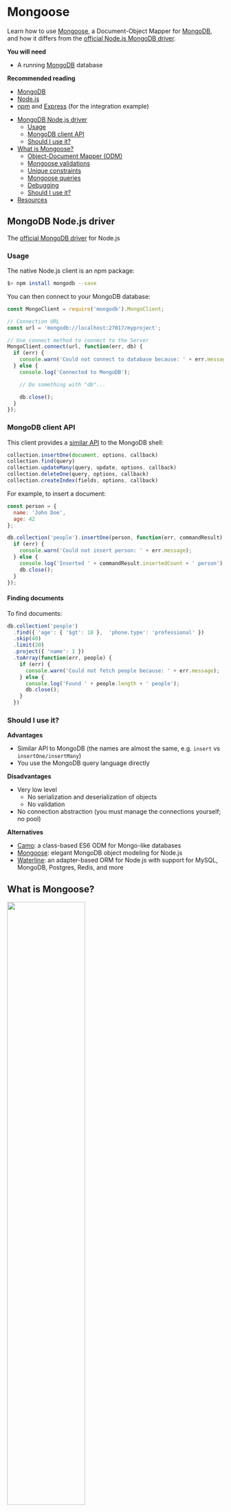# Mongoose

Learn how to use [Mongoose][mongoose], a Document-Object Mapper for [MongoDB][mongodb],
and how it differs from the [official Node.js MongoDB driver][mongodb-node-driver].

<!-- slide-include ../../BANNER.md -->

**You will need**

* A running [MongoDB][mongodb] database

**Recommended reading**

* [MongoDB](../mongodb/)
* [Node.js](../node/)
* [npm](../npm/) and [Express](../express/) (for the integration example)

<!-- START doctoc generated TOC please keep comment here to allow auto update -->
<!-- DON'T EDIT THIS SECTION, INSTEAD RE-RUN doctoc TO UPDATE -->


- [MongoDB Node.js driver](#mongodb-nodejs-driver)
  - [Usage](#usage)
  - [MongoDB client API](#mongodb-client-api)
  - [Should I use it?](#should-i-use-it)
- [What is Mongoose?](#what-is-mongoose)
  - [Object-Document Mapper (ODM)](#object-document-mapper-odm)
  - [Mongoose validations](#mongoose-validations)
  - [Unique constraints](#unique-constraints)
  - [Mongoose queries](#mongoose-queries)
  - [Debugging](#debugging)
  - [Should I use it?](#should-i-use-it-1)
- [Resources](#resources)

<!-- END doctoc generated TOC please keep comment here to allow auto update -->



## MongoDB Node.js driver

<!-- slide-front-matter class: center, middle -->

The [official MongoDB driver][mongodb-node-driver] for Node.js



### Usage

The native Node.js client is an npm package:

```bash
$> npm install mongodb --save
```

You can then connect to your MongoDB database:

```js
const MongoClient = require('mongodb').MongoClient;

// Connection URL
const url = 'mongodb://localhost:27017/myproject';

// Use connect method to connect to the Server
MongoClient.connect(url, function(err, db) {
  if (err) {
    console.warn('Could not connect to database because: ' + err.message);
  } else {
    console.log('Connected to MongoDB');

    // Do something with "db"...

    db.close();
  }
});
```



### MongoDB client API

This client provides a [similar API][collection-api] to the MongoDB shell:

```js
collection.insertOne(document, options, callback)
collection.find(query)
collection.updateMany(query, update, options, callback)
collection.deleteOne(query, options, callback)
collection.createIndex(fields, options, callback)
```

For example, to insert a document:

```js
const person = {
  name: 'John Doe',
  age: 42
};

db.collection('people').insertOne(person, function(err, commandResult) {
  if (err) {
    console.warn('Could not insert person: ' + err.message);
  } else {
    console.log('Inserted ' + commandResult.insertedCount + ' person');
    db.close();
  }
});
```

#### Finding documents

To find documents:

```js
db.collection('people')
  .find({ 'age': { '$gt': 18 },  'phone.type': 'professional' })
  .skip(40)
  .limit(20)
  .project({ 'name': 1 })
  .toArray(function(err, people) {
    if (err) {
      console.warn('Could not fetch people because: ' + err.message);
    } else {
      console.log('Found ' + people.length + ' people');
      db.close();
    }
  })
```



### Should I use it?

<!-- slide-column -->

**Advantages**

* Similar API to MongoDB (the names are almost the same, e.g. `insert` vs `insertOne/insertMany`)
* You use the MongoDB query language directly

<!-- slide-column -->

**Disadvantages**

* Very low level
  * No serialization and deserialization of objects
  * No validation
* No connection abstraction (you must manage the connections yourself; no pool)

<!-- slide-container -->

**Alternatives**

* [Camo][alt-camo]: a class-based ES6 ODM for Mongo-like databases
* [Mongoose][mongoose]: elegant MongoDB object modeling for Node.js
* [Waterline][alt-waterline]: an adapter-based ORM for Node.js with support for MySQL, MongoDB, Postgres, Redis, and more



## What is Mongoose?

<!-- slide-front-matter class: center, middle, image-header -->

<p class='center'><img src='images/mongoose.png' width='60%' /></p>

> "Mongoose provides a straight-forward, **schema-based** solution to **model** your application data. It includes built-in **type casting, validation, query building**, business logic hooks and more, out of the box."



### Object-Document Mapper (ODM)

Mongoose **maps JavaScript objects to MongoDB documents**, much like an Object-Relational Mapper (ORM) maps objects to relational database tables.

<p class='center'><img src='images/schema-model-document.png' width='60%' /></p>

* Everything in Mongoose starts with a [Schema][mongoose-guide]:
  each schema maps to a MongoDB collection and defines the **shape of the documents** within that collection
* [Models][mongoose-model] are fancy **constructors** compiled from our Schema definitions
* Mongoose [Documents][mongoose-document] represent a one-to-one mapping to **documents** as stored in MongoDB:
  each document is an instance of its Model

<!-- slide-notes -->

ORM examples: Hibernate (Java), Active Record (Ruby), SQLAlchemy (Python).

#### Connect to the database

Simply call `mongoose.connect()`:

```js
const mongoose = require('mongoose');
mongoose.connect('mongodb://localhost/myproject');
```

Notice that you don't have to specify a callback.
Mongoose will start connecting and delay your first requests until it is done.
It will also automatically create and manage a **connection pool** for you.

#### Create a schema

The schema defines the shape of the documents you want to save:

```js
const mongoose = require('mongoose');
const `Schema` = mongoose.Schema;

// Define a schema
const blogSchema = `new Schema`({
  title: String,
  body: String,
  date: { type: Date, default: Date.now  }, // Default value
  comments: [ // Nested array of documents
    {
      body: String,
      date: Date
    }
  ],
  meta: { // Nested document
    votes: Number,
    favs: Number
  }
});
```

#### Create a model

Once you have your schema, you can create a model to link that schema to a MongoDB collection:

```js
const mongoose = require('mongoose');
const Schema = mongoose.Schema;

// Define a schema
const blogSchema = new Schema({
  // ...
});

// Create a model
*mongoose.model('Blog', blogSchema);
```

`mongoose.model()` takes a **singular** name, but will then look for a collection with the **lowercase, plural version** of that name in the MongoDB database.
In this case, the model will store documents in the `blogs` collection (not `Blog`).

You can also choose your own collection name if you prefer:

```js
mongoose.model('Blog', blogSchema, 'awesome-blog-collection');
```

#### Create a document

The model is a **constructor** that you can use to create documents:

```js
// Retrieve the model from another file
const `Blog` = mongoose.model('Blog');

// Create a document with it
let blog = `new Blog`({
  title: 'Teaching Mongoose',
  body: 'So cool',
  comments: [
    { body: 'orly?', date: new Date(2015, 10, 20, 15, 14) },
    { body: 'yarly', date: new Date(2015, 10, 20, 15, 17) }
  ],
  meta: {
    votes: 0,
    favs: 3
  }
});
```

#### Saving documents

Once you have your document, you can insert or update it with `save()`:

```js
let blog = new Blog({
  // ...
});

`blog.save`(function(err) { // This will insert a new document
  if (err) {
    return console.warn('Could not save blog because: ' + err.message);
  }
  console.log('Saved blog');

  blog.meta.votes = 5; // Update something

  `blog.save`(function(err, updatedBlog) { // This will update the document
    if (err) {
      return console.warn('Could not save blog because: ' + err.message);
    }

    console.log('Updated blog');
  });
});
```

The first time, your blog document has no `_id` so Mongoose will **insert** it.
The second time, Mongoose has added the `_id` to the document object, so it
knows that it exists and should be **updated** instead.



### Mongoose validations

Mongoose schemas have build-in validations:

```js
const personSchema = new Schema({
  name: {
    type: String, // Type validation
    required: true, // Mandatory
    minlength: [ 3, 'Name is too short' ], // Minimum length
    maxlength: 20 // Maximum length
  },
  address {
    city: {
      type: String,
      required: true
    }
  },
  honorific: {
    type: String,
    enum: [ 'Mr', 'Mrs', 'Ms', 'Dr' ] // Limit valid values
  },
  age: {
    type: Number,
    min: 0, // Minimum value
    max: 122 // Maximum value
  },
  interests: [{ type: String, maxlength: 10 }]
});
```

#### Handling validations

The callback passed to `save()` will receive an error if validations fail:

```js
let person = new Person({
  name: 'Bo',
  age: -4,
  honorific: 'Great'
});

person.save(function(err) {
  if (err) {
*   if (err.name == 'ValidationError') {
*     console.log(err.errors);
*     // {
*     //   "honorific": { "message": "'Great' is not a valid enum value" },
*     //   "age": { "message": "Path 'age' (-4) is less than minimum" },
*     //   "name": { "message": "Name is too short" }
*     // }
*     return console.warn('Person is invalid');
    } else {
      return console.warn('Could not save person because: ' + err.message);
    }
  }

  console.log('Person is valid');
});
```

#### Custom validations

You can also write your own validators.

For example, this validates that the `name` property of users is in lower case:

```js
const userSchema = new Schema({
  name: {
    type: String,
*   validate: {
*     // Returns true if the name is valid (in lower case)
*     validator: function(value) {
*       return value.toLowerCase() == value;
*     },
*     // Custom error message
*     message: '{VALUE} is not in lower case'
*   }
  }
});
```



### Unique constraints

Simply add the `unique: true` property to the schema property you want to be unique:

```js
const personSchema = new Schema({
  name: {
    type: String,
    required: true,
    minlength: [ 3, 'Name is too short' ],
    maxlength: 20,
    `unique`: true
  },
  // ...
});
```

To create a unique index on **multiple fields**, use `index()` on the schema:

```js
`personSchema.index`({ name: 1, age: 1  }, { unique: true });
```



### Mongoose queries

You can make MongoDB queries with the `find()` or `findOne()` methods of Mongoose models:

```js
Person
* .find({
*   name: /arnold/i,
*   'address.city': 'Los Angeles',
*   age: { $gt: 17, $lt: 80 },
*   interests: { $in: ['shooting', 'talking'] }
* })
  .limit(10)
  .sort({ name: -1 })
  .select({ name: 1, address: 1 })
  .exec(function(err, people) {
    if (err) {
      return console.warn('Could not find people because: ' + err.message);
    }

    console.log('Found ' + people.length + ' people');
  });
```

#### Query builder

You can also use chainable query methods:

```js
Person
  .find()
* .where('name', /arnold/i)
* .where('address.city').equals('Los Angeles')
* .where('age').gt(17).lt(80)
* .where('interests').in(['shooting', 'talking'])
  .limit(10)
  .sort('-name')
  .select('name address')
  .exec(function(err, people) {
    if (err) {
      return console.warn('Could not find people because: ' + err.message);
    }

    console.log('Found ' + people.length + ' people');
  });
```

#### Counting documents

Use `count()` instead of `exec()` at the end of your query builder to count the matching documents:

```js
Person
  .find()
  .where('name', /arnold/i)
  .where('address.city').equals('Los Angeles')
  .where('age').gt(17).lt(80)
  .where('interests').in(['shooting', 'talking'])
  .count(function(err, total) {
    if (err) {
      return console.warn('Could not count people because: ' + err.message);
    }

    console.log('There are ' + total + ' people matching the criteria');
  });
```



### Debugging

Sometimes you want to see the queries Mongoose is sending to the database:

```js
mongoose.set('debug', true);
```

You will then see them in your CLI log:

```txt
Mongoose: people.find({
  name: /arnold/,
  'city.address': 'Los Angeles',
  age: { '$gt': 17, '$lt': 66 },
  interests: { '$in': [ 'shooting', 'talking' ] }
}, {
  limit: 10,
  sort: { occupation: -1 },
  fields: { name: 1, occupation: 1 }
})
```



### Should I use it?

<!-- slide-column -->

**Advantages**

* Schemas
* Validations
* Complex query building
* Connection pooling

<!-- slide-column -->

**Disadvantages**

* Additional abstraction layer between you and the database

<!-- slide-container -->

Mongoose uses the **native Node.js client** under the hood, and you can even access it **directly** if need be:

```js
const Blog = mongoose.model('Blog');

Blog.collection.insertOne({ foo: 'bar' }, function(err, commandResult) {
  if (err) {
    return console.warn('Could not insert blog because: ' + err.message);
  }

  console.log(commandResult.insertedCount + ' documents inserted');
});
```



## Integrating Mongoose into Express

<!-- slide-front-matter class: center, middle -->

A typical Mongoose usage example with Express,
one of the most popular Node.js web framework.



### Install and connect Mongoose

Assuming you have generated an Express application with [express-generator][express-generator],
go into its directory and install Mongoose:

```bash
$> cd /path/to/projects/express-demo

$> npm install --save mongoose
express-demo@0.0.0 /path/to/projects/express-demo
└─┬ mongoose@4.8.5
...
```

Open `app.js` and add these three lines below the first calls to `require()`:

```js
const mongoose = require('mongoose');
mongoose.Promise = Promise;
mongoose.connect('mongodb://localhost/express-demo');
```

Your Express application is now connected to MongoDB (to the `express-demo` database)!

The default generated application includes a `GET /users` resource that is not implemented in `routes/users.js`.
Let's do that!



### Create a schema and model

We'll need a Mongoose model for users.
Create a new `models` directory with a `user.js` file inside it:

```js
const mongoose = require('mongoose');
const Schema = mongoose.Schema;

// Define the schema for users
const userSchema = new Schema({
  name: String
});

// Create the model from the schema and export it
module.exports = mongoose.model('User', userSchema);
```



### Implement the `GET /users` route

Add the following code to `routes/users.js`:

```js
var express = require('express');
var router = express.Router();
*const User = require('../models/user');

/* GET users listing. */
router.get('/', function(req, res, next) {
* User.find().sort('name').exec(function(err, users) {
*   if (err) {
*     return next(err);
*   }
*
*   res.send(users);
* });
});

module.exports = router;
```

#### Retrieve users

**Start or restart** your app (if need be) and try your new implementation of the route
by making a `GET` request on `http://localhost:3000/users`:

```http
GET /users HTTP/1.1
Host: localhost:3000
```

You should get a response with no users:

```http
HTTP/1.1 200 OK
Content-Type: application/json

[]
```

Great!
Now how about we create some users?



### Implement the `POST /users` route

Add this route to `routes/users.js` (above or below the existing route):

```js
/* POST new user */
router.post('/', function(req, res, next) {

  // Create a new document from the JSON in the request body
  const newUser = new User(req.body);

  // Save that document
  newUser.save(function(err, savedUser) {
    if (err) {
      return next(err);
    }

    // Send the saved document in the response
    res.send(savedUser);
  });
});
```

#### Create a user

**Restart** your app (if need be) and try your new route
by making a `POST` request on `http://localhost:3000/users` with some JSON:

```http
POST /users HTTP/1.1
Content-Type: application/json
Host: localhost:3000

{
  "name": "John Doe"
}
```

You should get your new user with additional data from MongoDB:

```http
HTTP/1.1 200 OK
Content-Type: application/json

{
  "__v": 0,
  "_id": "58b2ff04e4fbe52b3a2feb0b",
  "name": "John Doe"
}
```

#### Retrieve users again

Try making another `GET` request:

```http
GET /users HTTP/1.1
Host: localhost:3000
```

You should retrieve the user(s) you created:

```http
HTTP/1.1 200 OK
Content-Type: application/json

[
  {
    "__v": 0,
    "_id": "58b2ff04e4fbe52b3a2feb0b",
    "name": "John Doe"
  }
]
```



## Resources

**Documentation**

* [Official MongoDB Node.js driver][mongodb-node-driver]
  * [Collection API][collection-api]
* [Mongoose][mongoose]
  * [Getting started][mongoose-getting-started]
  * [Guide][mongoose-guide]
  * [API documentation][mongoose-api]



[alt-camo]: https://www.npmjs.com/package/camo
[alt-waterline]: https://github.com/balderdashy/waterline
[collection-api]: http://mongodb.github.io/node-mongodb-native/2.2/api/Collection.html
[express-generator]: https://www.npmjs.com/package/express-generator
[mongodb]: https://www.mongodb.com
[mongodb-node-driver]: http://mongodb.github.io/node-mongodb-native/
[mongoose]: http://mongoosejs.com
[mongoose-api]: http://mongoosejs.com/docs/api.html
[mongoose-document]: http://mongoosejs.com/docs/documents.html
[mongoose-getting-started]: http://mongoosejs.com/docs/index.html
[mongoose-guide]: http://mongoosejs.com/docs/guide.html
[mongoose-model]: http://mongoosejs.com/docs/models.html

